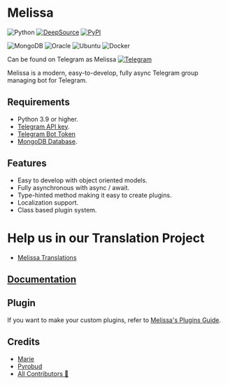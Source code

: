 # Melissa

![Python](https://img.shields.io/badge/python-3670A0?style=for-the-badge&logo=python&logoColor=ffdd54)
[![DeepSource](https://deepsource.io/gh/famhawiteinfosysReal/Melissa.svg/?label=active+issues)](https://deepsource.io/gh/famhawiteinfosysReal/Melissa/?ref=repository-badge)
[![PyPI](https://img.shields.io/pypi/v/Melissa.svg)](https://pypi.org/project/Melissa/)

![MongoDB](https://img.shields.io/badge/MongoDB-%234ea94b.svg?style=for-the-badge&logo=mongodb&logoColor=white)
![Oracle](https://img.shields.io/badge/Oracle-F80000?style=for-the-badge&logo=oracle&logoColor=white)
![Ubuntu](https://img.shields.io/badge/Ubuntu-E95420?style=for-the-badge&logo=ubuntu&logoColor=white)
![Docker](https://img.shields.io/badge/docker-%230db7ed.svg?style=for-the-badge&logo=docker&logoColor=white)


Can be found on Telegram as Melissa
<a href="https://t.me/dMelissaBot">![Telegram](https://img.shields.io/badge/Telegram-2CA5E0?style=for-the-badge&logo=telegram&logoColor=white)</a>

Melissa is a modern, easy-to-develop, fully async Telegram group managing bot for Telegram.

## Requirements

-   Python 3.9 or higher.
-   [Telegram API key](https://docs.pyrogram.org/intro/setup#api-keys).
-   [Telegram Bot Token](https://t.me/botfather)
-   [MongoDB Database](https://cloud.mongodb.com/).

## Features

-   Easy to develop with object oriented models.
-   Fully asynchronous with async / await.
-   Type-hinted method making it easy to create plugins.
-   Localization support.
-   Class based plugin system.

  # Help us in our Translation Project
  - <a href="https://poeditor.com/projects/view?id=647917"> Melissa Translations</a>

## [Documentation](https://famhawiteinfosysreals.gitbook.io/telegram-bot-project/)


## Plugin

If you want to make your custom plugins, refer to [Melissa's Plugins Guide](https://famhawiteinfosysReal.com/Melissa/docs/plugin/creating-your-own-plugin).

## Credits

-   [Marie](https://github.com/PaulSonOfLars/tgbot)
-   [Pyrobud](https://github.com/kdrag0n/pyrobud)
-   [All Contributors 👥](https://github.com/famhawiteinfosysReal/Melissa/graphs/contributors)
